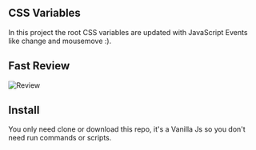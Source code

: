 ## CSS Variables

In this project the root CSS variables are updated with JavaScript Events like change and mousemove :).

## Fast Review

![Review](https://i.imgur.com/KVWi7hj.png)

## Install

You only need clone or download this repo, it's a Vanilla Js so you don't need run commands or scripts.
